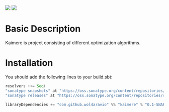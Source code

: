 <img src="https://travis-ci.org/wol4aravio/Kaimere.svg?branch=master">
<img src="https://coveralls.io/repos/github/wol4aravio/Kaimere/badge.svg?branch=master">

# Basic Description
Kaimere is project consisting of different optimization algorithms.

# Installation

You should add the following lines to your build.sbt:

```scala
resolvers ++= Seq(
"sonatype snapshots" at "https://oss.sonatype.org/content/repositories/snapshots",
"sonatype releases" at "https://oss.sonatype.org/content/repositories/releases")

libraryDependencies += "com.github.wol4aravio" %% "kaimere" % "0.1-SNAPSHOT"
```
